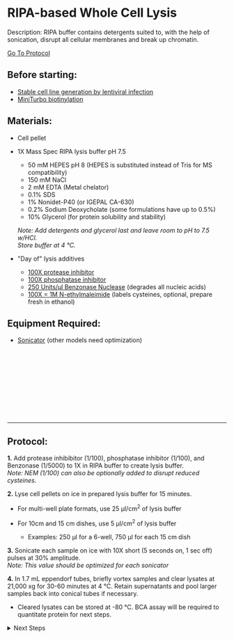 RIPA-based Whole Cell Lysis
================================================================================
Description: RIPA buffer contains detergents suited to, with the help of sonication, disrupt all cellular membranes and break up chromatin.

[Go To Protocol](#protocol)

Before starting:
--------------------------------------------------------------------------------
* [Stable cell line generation by lentiviral infection](./Making-Stables.md)
* [MiniTurbo biotinylation](./miniTurbo-biotinylation.md)

Materials:
--------------------------------------------------------------------------------
  * Cell pellet
  
  * 1X Mass Spec RIPA lysis buffer pH 7.5
  
    * 50 mM HEPES pH 8 (HEPES is substituted instead of Tris for MS compatibility)
    * 150 mM NaCl
    * 2 mM EDTA (Metal chelator)
    * 0.1% SDS
    * 1% Nonidet-P40 (or IGEPAL CA-630)
    * 0.2% Sodium Deoxycholate (some formulations have up to 0.5%)
    * 10% Glycerol (for protein solubility and stability)
    
    *Note: Add detergents and glycerol last and leave room to pH to 7.5 w/HCl.*<br/>*Store buffer at 4 °C.*
  
  * "Day of" lysis additives
    
    * [100X protease inhibitor](https://www.thermofisher.com/order/catalog/product/78429#/78429)
    * [100X phosphatase inhibitor](https://www.thermofisher.com/order/catalog/product/78420#/78420)
    * [250 Units/µl Benzonase Nuclease](https://www.sigmaaldrich.com/catalog/product/sigma/e1014?lang=en&region=US&cm_sp=Insite-_-caSrpResults_srpRecs_srpModel_e1014-25ku-_-srpRecs3-1) (degrades all nucleic acids)
    * [100X = 1M N-ethylmaleimide](https://www.thermofisher.com/order/catalog/product/23030?us&en#/23030?us&en) (labels cysteines, optional, prepare fresh in ethanol)
     
Equipment Required:
--------------------------------------------------------------------------------
  
  * [Sonicator](https://www.fishersci.com/shop/products/fisher-scientific-model-120-sonic-dismembrator-4/p-3974654) (other models need optimization)

<br/><br/><br/><br/><br/><br/><br/><br/><br/>

<!-- Use <br/> to fill in first page -->

___
Protocol:
--------------------------------------------------------------------------------

**1.** Add protease inhibibitor (1/100), phosphatase inhibitor (1/100), and Benzonase (1/5000) to 1X in RIPA buffer to create lysis buffer. <br/>*Note: NEM (1/100) can also be optionally added to disrupt reduced cysteines.*

**2.** Lyse cell pellets on ice in prepared lysis buffer for 15 minutes.
  * For multi-well plate formats, use 25 µl/cm<sup>2</sup> of lysis buffer
  * For 10cm and 15 cm dishes, use 5 µl/cm<sup>2</sup> of lysis buffer
    
    * Examples: 250 µl for a 6-well, 750 µl for each 15 cm dish
    
**3.** Sonicate each sample on ice with 10X short (5 seconds on, 1 sec off) pulses at 30% amplitude. <br/>*Note: This value should be optimized for each sonicator*
  
**4.** In 1.7 mL eppendorf tubes, briefly vortex samples and clear lysates at 21,000 xg for 30-60 minutes at 4 °C. Retain supernatants and pool larger samples back into conical tubes if necessary.

  * Cleared lysates can be stored at -80 °C. BCA assay will be required to quantitate protein for next steps.

<!-- The text below creates dropdown lists for links to next steps or hyperlinks -->

<details>
  <summary>Next Steps</summary>

</p> <a href="../General/BCA-Assay.md">
BCA protein quantification</a>

</p> <a href="./miniTurbo-Western-Validation.md">
Western Validation</a>

</p> <a href="./miniTurbo-Strep-IP.md">
Strep IP</a>

</p> <a href="./Affinity-MS-Sample-Prep.md">
MS Sample Prep</a>

</p> <a href="./Peptide-Quant.md">
Peptide Quantification</a>

</details>
